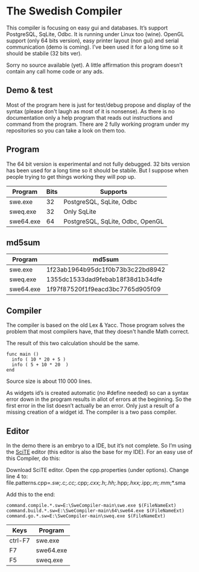 # The Swedish Compiler
This compiler is focusing on easy gui and databases. It’s support PostgreSQL, SqLite, Odbc. It is running under Linux too (wine). OpenGL support (only 64 bits version), easy printer layout (non gui) and serial communication (demo is coming). I've been used it for a long time so it should be stabile (32 bits ver).

Sorry no source available (yet). A little affirmation this program doesn’t contain any call home code or any ads.

##  Demo & test

Most of the program here is just for test/debug propose and display of the syntax (please don't laugh as most of it is nonsense).
As there is no documentation only a help program that reads out instructions and command from the program. There are 2 fully working program under my repositories so you can take a look on them too.


## Program

The 64 bit version is experimental and not fully debugged. 32 bits version has been used for a long time so it should be stabile. But I suppose when people trying to get things working they will pop up.
  
| Program | Bits | Supports |
| --- | --- | --- |
| swe.exe    | 32 | PostgreSQL, SqLite, Odbc         |
| sweq.exe   | 32 | Only SqLite                      |
| swe64.exe  | 64 | PostgreSQL, SqLite, Odbc, OpenGL |

## md5sum

| Program | md5sum |
| --- | --- |
| swe.exe    | 1f23ab1964b95dc1f0b73b3c22bd8942 |
| sweq.exe   | 1355dc1533dad9febab18f38d1b34dfe |
| swe64.exe  | 1f97f87520f1f9eacd3bc7765d905f09 |

## Compiler

The compiler is based on the old Lex & Yacc. Those program solves the problem that most compilers have, that they doesn't handle Math correct.   

The result of this two calculation should be the same. 

```
func main ()
  info ( 10 * 20 + 5 )
  info ( 5 + 10 * 20  )
end
```

Source size is about 110 000 lines.

As widgets id’s is created automatic (no #define needed) so can a syntax error down in the program results in allot of errors at the beginning. So the first error in the list doesn’t actually be an error. Only just a result of a missing creation of a widget id. The compiler is a two pass compiler.

## Editor

In the demo there is an embryo to a IDE, but it’s not complete.
So I’m using the [SciTE](https://scintilla.org/SciTE.html) editor (this editor is also the base for my IDE). 
For an easy use of this Compiler, do this:

Download SciTE editor. Open the cpp.properties (under options).
Change line 4 to: file.patterns.cpp=*.sw;*.c;*.cc;*.cpp;*.cxx;*.h;*.hh;*.hpp;*.hxx;*.ipp;*.m;*.mm;*.sma

Add this to the end:
```
command.compile.*.sw=E:\SweCompiler-main\swe.exe $(FileNameExt)
command.build.*.sw=E:\SweCompiler-main\64\swe64.exe $(FileNameExt)
command.go.*.sw=E:\SweCompiler-main\sweq.exe $(FileNameExt)
```

| Keys | Program |
| --- | --- |
| ctrl-F7 | swe.exe |
| F7 | swe64.exe    |
| F5 | sweq.exe     |


